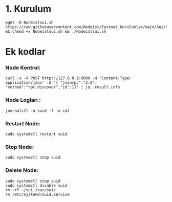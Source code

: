 # 1. Kurulum
```
wget -O Nodeistsui.sh https://raw.githubusercontent.com/Nodeist/Testnet_Kurulumlar/main/Sui/Nodeistsui.sh && chmod +x Nodeistsui.sh && ./Nodeistsui.sh
```

# Ek kodlar
### Node Kontrol:
```
curl -s -X POST http://127.0.0.1:9000 -H 'Content-Type: application/json' -d '{ "jsonrpc":"2.0", "method":"rpc.discover","id":1}' | jq .result.info
```

### Node Logları :
```
journalctl -u suid -f -o cat
```

### Restart Node:
```
sudo systemctl restart suid
```

### Stop Node:
```
sudo systemctl stop suid
```

### Delete Node:
```
sudo systemctl stop suid
sudo systemctl disable suid
rm -rf ~/sui /var/sui/
rm /etc/systemd/suid.service
```
